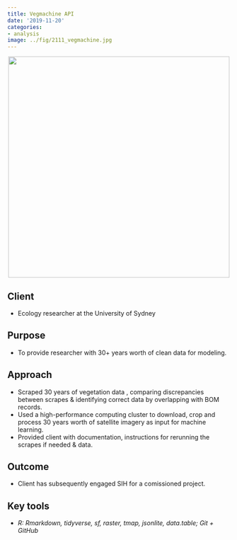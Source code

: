 ```yaml
---
title: Vegmachine API
date: '2019-11-20'
categories: 
- analysis
image: ../fig/2111_vegmachine.jpg
---
```


<p align="center">
<img src="https://daryavanichkina.com/fig/2111_vegmachine.jpg" width="500" />
</p>

## Client

- Ecology researcher at the University of Sydney

## Purpose

- To provide researcher with 30+ years worth of clean data for modeling.

## Approach

- Scraped 30 years of vegetation data , comparing discrepancies between scrapes & identifying correct data by overlapping with BOM records.
- Used a high-performance computing cluster to download, crop and process 30 years worth of satellite imagery as input for machine learning.
- Provided client with documentation, instructions for rerunning the scrapes if needed & data.
## Outcome

- Client has subsequently engaged SIH for a comissioned project.

## Key tools

- *R: Rmarkdown, tidyverse, sf, raster, tmap, jsonlite, data.table; Git + GitHub*